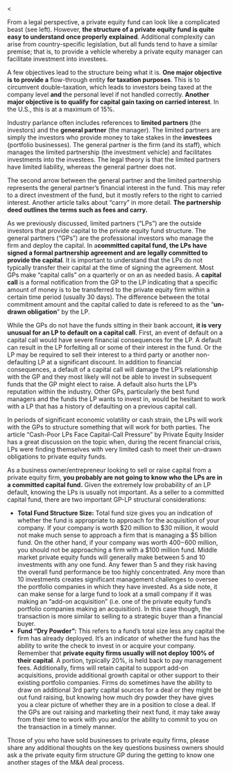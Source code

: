 <<p>From a legal perspective, a private equity fund can look like a complicated beast (see left). However, <strong>the structure of a private equity fund is quite easy to understand once properly explained</strong>. Additional complexity can arise from country-specific legislation, but all funds tend to have a similar premise; that is, to provide a vehicle whereby a private equity manager can facilitate investment into investees.</p><p>A few objectives lead to the structure being what it is. <strong>One major objective is to provide a</strong> flow-through entity <strong> for taxation purposes</strong>. This is to circumvent double-taxation, which leads to investors being taxed at the company level <strong>and </strong>the personal level if not handled correctly. <strong>Another major objective is to qualify for capital gain taxing on carried interest</strong>. In the U.S., this is at a maximum of 15%.</p><p>Industry parlance often includes references to <strong>limited partners </strong>(the investors) and the <strong>general partner</strong> (the manager). The limited partners are simply the investors who provide money to take stakes in the <strong>investees </strong>(portfolio businesses). The general partner is the firm (and its staff), which manages the limited partnership (the investment vehicle) and facilitates investments into the investees. The legal theory is that the limited partners have limited liability, whereas the general partner does not.</p><p>The second arrow between the general partner and the limited partnership represents the general partner&#8217;s financial interest in the fund. This may refer to a direct investment of the fund, but it mostly refers to the right to carried interest. Another article talks about &#8220;carry&#8221; in more detail. <strong>The partnership deed outlines the terms such as fees and carry.</strong></p><p>As we previously discussed, limited partners (&#8220;LPs&#8221;) are the outside investors that provide capital to the private equity fund structure. The general partners (&#8220;GPs&#8221;) are the professional investors who manage the firm and deploy the capital. In a<strong>committed capital fund, the LPs have signed a formal partnership agreement and are legally committed to provide the capital</strong>. It is important to understand that the LPs do not typically transfer their capital at the time of signing the agreement. Most GPs make &#8220;capital calls&#8221; on a quarterly or on an as needed basis. A <strong>capital call</strong> is a formal notification from the GP to the LP indicating that a specific amount of money is to be transferred to the private equity firm within a certain time period (usually 30 days). The difference between the total commitment amount and the capital called to date is refereed to as the &#8220;<strong>un-drawn obligation</strong>&#8221; by the LP.</p><p>While the GPs do not have the funds sitting in their bank account, <strong>it is very unusual for an LP to default on a capital call</strong>. First, an event of default on a capital call would have severe financial consequences for the LP. A default can result in the LP forfeiting all or some of their interest in the fund. Or the LP may be required to sell their interest to a third party or another non-defaulting LP at a significant discount. In addition to financial consequences, a default of a capital call will damage the LP&#8217;s relationship with the GP and they most likely will not be able to invest in subsequent funds that the GP might elect to raise. A default also hurts the LP&#8217;s reputation within the industry. Other GPs, particularly the best fund managers and the funds the LP wants to invest in, would be hesitant to work with a LP that has a history of defaulting on a previous capital call.</p><p>In periods of significant economic volatility or cash strain, the LPs will work with the GPs to structure something that will work for both parties. The article &#8220;Cash-Poor LPs Face Capital-Call Pressure&#8221; by Private Equity Insider has a great discussion on the topic when, during the recent financial crisis, LPs were finding themselves with very limited cash to meet their un-drawn obligations to private equity funds.</p><p>As a business owner/entrepreneur looking to sell or raise capital from a private equity firm, <strong>you probably are not going to know who the LPs are in a committed capital fund.</strong> Given the extremely low probability of an LP default, knowing the LPs is usually not important. As a seller to a committed capital fund, there are two important GP-LP structural considerations:</p><ul><li><strong>Total Fund Structure Size:</strong> Total fund size gives you an indication of whether the fund is appropriate to approach for the acquisition of your company. If your company is worth $20 million to $30 million, it would not make much sense to approach a firm that is managing a $5 billion fund. On the other hand, if your company was worth $400-$600 million, you should not be approaching a firm with a $100 million fund. Middle market private equity funds will generally make between 5 and 10 investments with any one fund. Any fewer than 5 and they risk having the overall fund performance be too highly concentrated. Any more than 10 investments creates significant management challenges to oversee the portfolio companies in which they have invested. As a side note, it can make sense for a large fund to look at a small company if it was making an &#8220;add-on acquisition&#8221; (i.e. one of the private equity fund&#8217;s portfolio companies making an acquisition). In this case though, the transaction is more similar to selling to a strategic buyer than a financial buyer.</li><li><strong>Fund &#8220;Dry Powder&#8221;:</strong> This refers to a fund&#8217;s total size less any capital the firm has already deployed. It&#8217;s an indicator of whether the fund has the ability to write the check to invest in or acquire your company. Remember that <strong>private equity firms usually will not deploy 100% of their capital</strong>. A portion, typically 20%, is held back to pay management fees. Additionally, firms will retain capital to support add-on acquisitions, provide additional growth capital or other support to their existing portfolio companies. Firms do sometimes have the ability to draw on additional 3rd party capital sources for a deal or they might be out fund raising, but knowing how much dry powder they have gives you a clear picture of whether they are in a position to close a deal. If the GPs are out raising and marketing their next fund, it may take away from their time to work with you and/or the ability to commit to you on the transaction in a timely manner.</li></ul><p>Those of you who have sold businesses to private equity firms, please share any additional thoughts on the key questions business owners should ask a the private equity firm structure GP during the getting to know one another stages of the M&amp;A deal process.</p>
